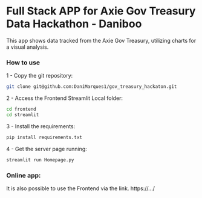 # Full Stack APP for Axie Gov Treasury Data Hackathon - Daniboo

This app shows data tracked from the Axie Gov Treasury, utilizing charts for a visual analysis.

### How to use

1 - Copy the git repository:
```bash
git clone git@github.com:DaniMarques1/gov_treasury_hackaton.git
```

2 - Access the Frontend Streamlit Local folder:
```bash
cd frontend
cd streamlit
```

3 - Install the requirements:
```bash
pip install requirements.txt
```

4 - Get the server page running:
```bash
streamlit run Homepage.py
```

### Online app:

It is also possible to use the Frontend via the link.
https://.../